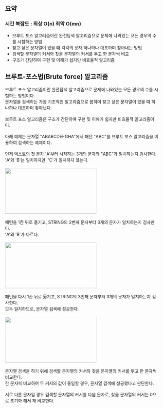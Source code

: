 ## 요약
### 시간 복잡도 : 최상 O(n) 최악 O(mn)
<ul>
<li>브루트 포스 알고리즘이란 완전탐색 알고리즘으로 문제에 나와있는 모든 경우의 수를 시험하는 방법</li>
<li>찾고 싶은 문자열이 있을 때 각각의 문자 하나하나 대조하며 찾아내는 방법</li>
<li>검색할 문자열의 커서와 찾을 문자열의 커서를 두고 한 문자씩 비교</li>
<li>구조가 간단하여 구현 및 이해가 쉽지만 비효율적 알고리즘</li>
</ul>

## 브루트-포스법(Brute force) 알고리즘
브루트 포스 알고리즘이란 완전탐색 알고리즘으로 문제에 나와있는 모든 경우의 수를 시험하는 방법이다.
<br>
문자열을 검색하는 가장 기초적인 알고리즘으로 꼽히며 찾고 싶은 문자열이 있을 때 하나하나 대조하며 찾아낸다.
<br>
<br>
브루트 포스 알고리즘은 구조가 간단하여 구현 및 이해가 쉽지만 비효율적 알고리즘이다.
<br>
<br>
아래 예제는 문자열 "ABABCDEFGHA"에서 패턴 "ABC"를 브루트 포스 알고리즘을 이용하여 검색하는 예제이다.
<br>
<br>
먼저 텍스트의 첫 문자 'A'부터 시작하는 3개의 문자와 "ABC"가 일치하는지 검사한다.
<br>
'A'와 'B'는 일치하지만, 'C'가 일치하지 않는다.
<br>
<br>
<img src="https://user-images.githubusercontent.com/87363461/201604672-cd3b2c13-9af6-4499-8b74-3b2071a25dce.JPG" width="300" height="150">
<br>
<br>
패턴을 1칸 뒤로 옮기고, STRING의 2번째 문자부터 3개의 문자가 일치하는지 검사한다.
<br>
'A'와 'B'가 다르다.
<br>
<br>
<img src="https://user-images.githubusercontent.com/87363461/201604958-9ab98b1a-8662-4f2b-98cc-5c7012bb2002.JPG" width="300" height="150">
<br>
<br>
패턴을 다시 1칸 뒤로 옮기고, STRING의 3번째 문자부터 3개의 문자가 일치하는지 검사한다.
<br>
모두 일치하므로, 문자열 검색에 성공한다.
<br>
<br>
<img src="https://user-images.githubusercontent.com/87363461/201605838-5adb11cf-3f8f-4747-b9a0-76959dfd03c6.JPG" width="300" height="150">
<br>
<br>
문자열 검색을 하기 위해 검색할 문자열의 커서와 찾을 문자열의 커서를 두고 한 문자씩 비교한다.
<br>
한 문자씩 비교하여 두 커서의 값이 동일할 경우, 문자열 검색에 성공했다고 판단한다.
<br>
<br>
서로 다른 문자일 경우 검색할 문자열의 커서를 다음 문자로, 찾을 문자열의 커서는 0으로 초기화 해서 재 비교한다.
